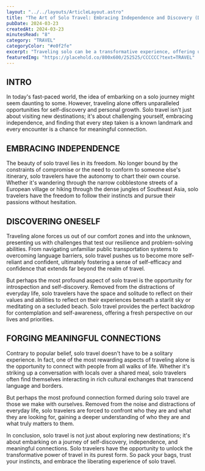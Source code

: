 ```yaml
---
layout: "../../layouts/ArticleLayout.astro"
title: "The Art of Solo Travel: Embracing Independence and Discovery (Dummy)"
pubDate: 2024-03-23
createdAt: 2024-03-23
minutesRead: "8"
category: "TRAVEL"
categoryColor: "#e0f2fe"
excerpt: "Traveling solo can be a transformative experience, offering unparalleled opportunities for self-discovery and personal growth. Solo trips can take you out of your comfort zone to explore the joys of independent adventures."
featuredImg: "https://placehold.co/800x600/252525/CCCCCC?text=TRAVEL"
---
```


## INTRO

In today's fast-paced world, the idea of embarking on a solo journey might seem daunting to some. However, traveling alone offers unparalleled opportunities for self-discovery and personal growth. Solo travel isn't just about visiting new destinations; it's about challenging yourself, embracing independence, and finding that every step taken is a known landmark and every encounter is a chance for meaningful connection.

## EMBRACING INDEPENDENCE

The beauty of solo travel lies in its freedom. No longer bound by the constraints of compromise or the need to conform to someone else's itinerary, solo travelers have the autonomy to chart their own course. Whether it's wandering through the narrow cobblestone streets of a European village or hiking through the dense jungles of Southeast Asia, solo travelers have the freedom to follow their instincts and pursue their passions without hesitation.

## DISCOVERING ONESELF

Traveling alone forces us out of our comfort zones and into the unknown, presenting us with challenges that test our resilience and problem-solving abilities. From navigating unfamiliar public transportation systems to overcoming language barriers, solo travel pushes us to become more self-reliant and confident, ultimately fostering a sense of self-efficacy and confidence that extends far beyond the realm of travel.

But perhaps the most profound aspect of solo travel is the opportunity for introspection and self-discovery. Removed from the distractions of everyday life, solo travelers have the space and solitude to reflect on their values and abilities to reflect on their experiences beneath a starlit sky or meditating on a secluded beach. Solo travel provides the perfect backdrop for contemplation and self-awareness, offering a fresh perspective on our lives and priorities.

## FORGING MEANINGFUL CONNECTIONS

Contrary to popular belief, solo travel doesn't have to be a solitary experience. In fact, one of the most rewarding aspects of traveling alone is the opportunity to connect with people from all walks of life. Whether it's striking up a conversation with locals over a shared meal, solo travelers often find themselves interacting in rich cultural exchanges that transcend language and borders.

But perhaps the most profound connection formed during solo travel are those we make with ourselves. Removed from the noise and distractions of everyday life, solo travelers are forced to confront who they are and what they are looking for, gaining a deeper understanding of who they are and what truly matters to them.

In conclusion, solo travel is not just about exploring new destinations; it's about embarking on a journey of self-discovery, independence, and meaningful connections. Solo travelers have the opportunity to unlock the transformative power of travel in its purest form. So pack your bags, trust your instincts, and embrace the liberating experience of solo travel.
